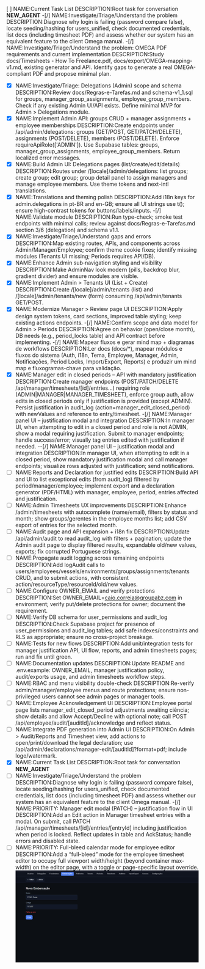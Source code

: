 [ ] NAME:Current Task List DESCRIPTION:Root task for conversation __NEW_AGENT__
-[/] NAME:Investigate/Triage/Understand the problem DESCRIPTION:Diagnose why login is failing (password compare false), locate seeding/hashing for users_unified, check documented credentials, list docs (including timesheet PDF) and assess whether our system has an equivalent feature to the client Omega manual.
-[/] NAME:Investigate/Triage/Understand the problem: OMEGA PDF requirements and current implementation DESCRIPTION:Study docs/Timesheets - How To Freelance.pdf, docs/export/OMEGA-mapping-v1.md, existing generator and API. Identify gaps to generate a real OMEGA-compliant PDF and propose minimal plan.
-[x] NAME:Investigate/Triage: Delegations (Admin) scope and schema DESCRIPTION:Review docs/Regras-e-Tarefas.md and schema-v1_1.sql for groups, manager_group_assignments, employee_group_members. Check if any existing Admin UI/API exists. Define minimal MVP for Admin > Delegations module.
-[x] NAME:Implement Admin API: groups CRUD + manager assignments + employee memberships DESCRIPTION:Create endpoints under /api/admin/delegations: groups (GET/POST, GET/PATCH/DELETE), assignments (POST/DELETE), members (POST/DELETE). Enforce requireApiRole(['ADMIN']). Use Supabase tables: groups, manager_group_assignments, employee_group_members. Return localized error messages.
-[x] NAME:Build Admin UI: Delegations pages (list/create/edit/details) DESCRIPTION:Routes under /[locale]/admin/delegations: list groups; create group; edit group; group detail panel to assign managers and manage employee members. Use theme tokens and next-intl translations.
-[x] NAME:Translations and theming polish DESCRIPTION:Add i18n keys for admin.delegations in pt-BR and en-GB; ensure all UI strings use t(); ensure high-contrast tokens for buttons/labels/inputs.
-[/] NAME:Validate module DESCRIPTION:Run type-check; smoke test endpoints with minimal calls; review against docs/Regras-e-Tarefas.md section 3/6 (delegation) and schema v1.1.
-[x] NAME:Investigate/Triage/Understand gaps and errors DESCRIPTION:Map existing routes, APIs, and components across Admin/Manager/Employee; confirm theme cookie fixes; identify missing modules (Tenants UI missing; Periods requires API/DB).
-[x] NAME:Enhance Admin sub‑navigation styling and visibility DESCRIPTION:Make AdminNav look modern (pills, backdrop blur, gradient divider) and ensure modules are visible.
-[x] NAME:Implement Admin > Tenants UI (List + Create) DESCRIPTION:Create /[locale]/admin/tenants (list) and /[locale]/admin/tenants/new (form) consuming /api/admin/tenants GET/POST.
-[x] NAME:Modernize Manager > Review page UI DESCRIPTION:Apply design system tokens, card sections, improved table styling; keep existing actions endpoints.
-[/] NAME:Confirm scope and data model for Admin > Periods DESCRIPTION:Agree on behavior (open/close month), DB needs (e.g., period_locks table) and API contract before implementing.
-[/] NAME:Mapear fluxos e gerar mind map + diagramas de workflows DESCRIPTION:Ler docs (docs/*), mapear módulos e fluxos do sistema (Auth, i18n, Tema, Employee, Manager, Admin, Notificações, Period Locks, Import/Export, Reports) e produzir um mind map e fluxogramas-chave para validação.
-[x] NAME:Manager edit in closed periods – API with mandatory justification DESCRIPTION:Create manager endpoints (POST/PATCH/DELETE /api/manager/timesheets/[id]/entries...) requiring role (ADMIN|MANAGER|MANAGER_TIMESHEET), enforce group auth, allow edits in closed periods only if justification is provided (except ADMIN). Persist justification in audit_log (action=manager_edit_closed_period) with newValues and reference to entry/timesheet.
-[/] NAME:Manager panel UI – justification modal and integration DESCRIPTION:In manager UI, when attempting to edit in a closed period and role is not ADMIN, show a modal requiring justification. Submit to manager endpoints; handle success/error; visually tag entries edited with justification if needed.
--[/] NAME:Manager panel UI – justification modal and integration DESCRIPTION:In manager UI, when attempting to edit in a closed period, show mandatory justification modal and call manager endpoints; visualize rows adjusted with justification; send notifications.
-[ ] NAME:Reports and Declaration for justified edits DESCRIPTION:Build API and UI to list exceptional edits (from audit_log) filtered by period/manager/employee; implement export and a declaration generator (PDF/HTML) with manager, employee, period, entries affected and justification.
-[ ] NAME:Admin Timesheets UX improvements DESCRIPTION:Enhance /admin/timesheets with autocomplete (name/email), filters by status and month; show groups/gerentes in the employee months list; add CSV export of entries for the selected month.
-[ ] NAME:Audit page and API expansion + i18n fix DESCRIPTION:Update /api/admin/audit to read audit_log with filters + pagination; update the Admin audit page to display filtered results, expandable old/new values, exports; fix corrupted Portuguese strings.
-[ ] NAME:Propagate audit logging across remaining endpoints DESCRIPTION:Add logAudit calls to users/employees/vessels/environments/groups/assignments/tenants CRUD, and to submit actions, with consistent action/resourceType/resourceId/old/new values.
-[ ] NAME:Configure OWNER_EMAIL and verify protections DESCRIPTION:Set OWNER_EMAIL=caio.correia@groupabz.com in environment; verify put/delete protections for owner; document the requirement.
-[ ] NAME:Verify DB schema for user_permissions and audit_log DESCRIPTION:Check Supabase project for presence of user_permissions and audit_log tables; add safe indexes/constraints and RLS as appropriate; ensure no cross-project breakage.
-[ ] NAME:Tests for new flows DESCRIPTION:Add unit/integration tests for manager justification API, UI flow, reports, and admin timesheets pages; run and fix until green.
-[ ] NAME:Documentation updates DESCRIPTION:Update README and .env.example: OWNER_EMAIL, manager justification policy, audit/exports usage, and admin timesheets workflow steps.
-[ ] NAME:RBAC and menu visibility double-check DESCRIPTION:Re-verify admin/manager/employee menus and route protections; ensure non-privileged users cannot see admin pages or manager tools.
-[ ] NAME:Employee Acknowledgement UI DESCRIPTION:Employee portal page lists manager_edit_closed_period adjustments awaiting ciência; show details and allow Accept/Decline with optional note; call POST /api/employee/audit/[auditId]/acknowledge and reflect status.
-[ ] NAME:Integrate PDF generation into Admin UI DESCRIPTION:On Admin > Audit/Reports and Timesheet view, add actions to open/print/download the legal declaration; use /api/admin/declarations/manager-edit/[auditId]?format=pdf; include logo/watermark.
-[x] NAME:Current Task List DESCRIPTION:Root task for conversation __NEW_AGENT__
-[ ] NAME:Investigate/Triage/Understand the problem DESCRIPTION:Diagnose why login is failing (password compare false), locate seeding/hashing for users_unified, check documented credentials, list docs (including timesheet PDF) and assess whether our system has an equivalent feature to the client Omega manual.
-[/] NAME:PRIORITY: Manager edit modal (PATCH) – justification flow in UI DESCRIPTION:Add an Edit action in Manager timesheet entries with a modal. On submit, call PATCH /api/manager/timesheets/[id]/entries/[entryId] including justification when period is locked. Reflect updates in table and AckStatus; handle errors and disabled state.
-[ ] NAME:PRIORITY: Full-bleed calendar mode for employee editor DESCRIPTION:Add a “full-bleed” mode for the employee timesheet editor to occupy full viewport width/height (beyond container max-width) on the editor page, with a toggle or page-specific layout override.![1761161041836](image/_Login_fix;_OMEGA_PDF_implementation__2025-10-21T18-34-25/1761161041836.png)
